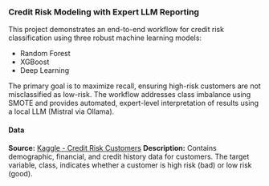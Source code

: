 ### Credit Risk Modeling with Expert LLM Reporting
This project demonstrates an end-to-end workflow for credit risk classification using three robust machine learning models:
- Random Forest
- XGBoost
- Deep Learning


The primary goal is to maximize recall, ensuring high-risk customers are not misclassified as low-risk. The workflow addresses class imbalance using SMOTE and provides automated, expert-level interpretation of results using a local LLM (Mistral via Ollama).


#### Data
**Source:** [Kaggle - Credit Risk Customers](https://www.kaggle.com/datasets/ppb00x/credit-risk-customers/data)
**Description:** Contains demographic, financial, and credit history data for customers. The target variable, class, indicates whether a customer is high risk (bad) or low risk (good).
